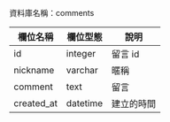 資料庫名稱：comments

| 欄位名稱 | 欄位型態 | 說明 |
|----------|----------|------|
|  id  |    integer      | 留言 id     |
|  nickname   |  varchar |  暱稱 |
|  comment   |  text  | 留言  |
|  created_at   |  datetime  | 建立的時間  |
